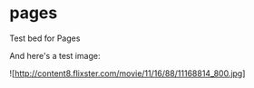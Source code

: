 pages
=====

Test bed for Pages


And here's a test image:

![http://content8.flixster.com/movie/11/16/88/11168814_800.jpg]
